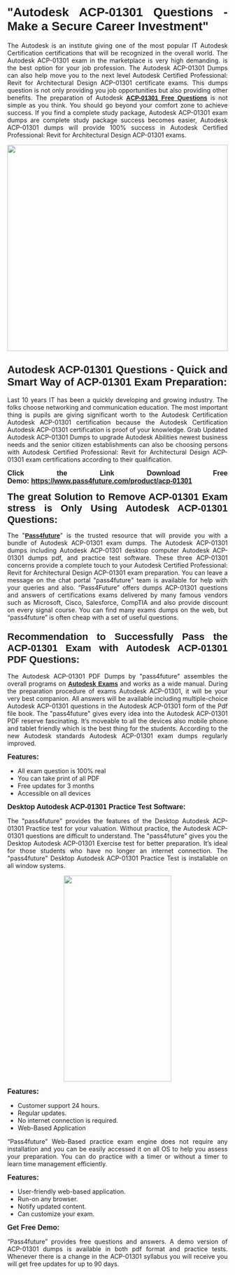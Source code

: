 
<h1 style="text-align: justify;"><span style="font-family:Tahoma,Geneva,sans-serif;"><strong>"Autodesk ACP-01301 Questions - Make a Secure Career Investment"</strong></span></h1>

<p style="text-align: justify;">The Autodesk is an institute giving one of the most popular IT Autodesk Certification certifications that will be recognized in the overall world. The Autodesk ACP-01301 exam in the marketplace is very high demanding. is the best option for your job profession. The Autodesk ACP-01301 Dumps can also help move you to the next level Autodesk Certified Professional: Revit for Architectural Design ACP-01301 certificate exams. This dumps question is not only providing you job opportunities but also providing other benefits. The preparation of Autodesk <span style="font-family:Tahoma,Geneva,sans-serif;"><strong><a href="https://www.pass4future.com/questions/autodesk/acp-01301">ACP-01301 Free Questions</a></strong></span> is not simple as you think. You should go beyond your comfort zone to achieve success. If you find a complete study package, Autodesk ACP-01301 exam dumps are complete study package success becomes easier, Autodesk ACP-01301 dumps will provide 100% success in Autodesk Certified Professional: Revit for Architectural Design ACP-01301 exams.</p>

<p style="text-align: justify;"><a href="https://www.pass4future.com/product/acp-01301"><img alt="" src="https://lh3.googleusercontent.com/pw/AM-JKLVhEO4I138wJzOepD3laGU-R1M7eT-OTYdow6pCESip26lSeaxxzS9BVWUKuzj1e3L_MoxCfVgBEvV8ODwl1LGzlZbt6HJm3NXXplPwnYiBfuYM_eQCcVVRMaAwHdsl3AhHOZS-up7mzwmd4i4EpEGq=w1112-h625-no?authuser=0" style="width: 100%; height: 470px;" /></a></p>

<h2 style="text-align: justify;"><span style="font-size:24px;"><strong><span style="font-family:Tahoma,Geneva,sans-serif;">Autodesk ACP-01301 Questions - Quick and Smart Way of ACP-01301 Exam Preparation:</span></strong></span></h2>

<p style="text-align: justify;">Last 10 years IT has been a quickly developing and growing industry. The folks choose networking and communication education. The most important thing is pupils are giving significant worth to the Autodesk Certification Autodesk ACP-01301 certification because the Autodesk Certification Autodesk ACP-01301 certification is proof of your knowledge. Grab Updated Autodesk ACP-01301 Dumps to upgrade Autodesk Abilities newest business needs and the senior citizen establishments can also be choosing persons with Autodesk Certified Professional: Revit for Architectural Design ACP-01301 exam certifications according to their qualification.</p>

<p style="text-align: justify;"><strong><span style="font-family:Lucida Sans Unicode,Lucida Grande,sans-serif;"><span style="font-size:16px;">Click the Link Download Free Demo: <a href="https://www.pass4future.com/product/acp-01301">https://www.pass4future.com/product/acp-01301</a></span></span></strong></p>

<p style="text-align: justify;"><strong><span style="font-size:22px;"><span style="font-family:Tahoma,Geneva,sans-serif;">The great Solution to Remove ACP-01301 Exam stress is Only Using Autodesk ACP-01301 Questions:</span></span></strong></p>

<p style="text-align: justify;">The "<span style="font-family:Lucida Sans Unicode,Lucida Grande,sans-serif;"><a href="https://www.pass4future.com/"><strong>Pass4future</strong></a></span>" is the trusted resource that will provide you with a bundle of Autodesk ACP-01301 exam dumps. The Autodesk ACP-01301 dumps including Autodesk ACP-01301 desktop computer Autodesk ACP-01301 dumps pdf, and practice test software. These three ACP-01301 concerns provide a complete touch to your Autodesk Certified Professional: Revit for Architectural Design ACP-01301 exam preparation. You can leave a message on the chat portal "pass4future" team is available for help with your queries and also. “Pass4Future” offers dumps ACP-01301 questions and answers of certifications exams delivered by many famous vendors such as Microsoft, Cisco, Salesforce, CompTIA and also provide discount on every signal course. You can find many exams dumps on the web, but “pass4future” is often cheap with a set of useful questions.</p>

<h3 style="text-align: justify;"><span style="font-size:22px;"><strong><span style="font-family:Tahoma,Geneva,sans-serif;">Recommendation to Successfully Pass the ACP-01301 Exam with Autodesk ACP-01301 PDF Questions:</span></strong></span></h3>

<p style="text-align: justify;">The Autodesk ACP-01301 PDF Dumps by "pass4future" assembles the overall programs on <span style="font-family:Lucida Sans Unicode,Lucida Grande,sans-serif;"><strong><a href="https://www.pass4future.com/autodesk">Autodesk Exams</a></strong></span> and works as a wide manual. During the preparation procedure of exams Autodesk ACP-01301, it will be your very best companion. All answers will be available including multiple-choice Autodesk ACP-01301 questions in the Autodesk ACP-01301 form of the Pdf file book. The "pass4future" gives every idea into the Autodesk ACP-01301 PDF reserve fascinating. It’s moveable to all the devices also mobile phone and tablet friendly which is the best thing for the students. According to the new Autodesk standards Autodesk ACP-01301 exam dumps regularly improved.</p>

<p style="text-align: justify;"><span style="font-family:Lucida Sans Unicode,Lucida Grande,sans-serif;"><span style="font-size:16px;"><strong>Features:</strong></span></span></p>

<ul>
	<li style="text-align: justify;">All exam question is 100% real</li>
	<li style="text-align: justify;">You can take print of all PDF</li>
	<li style="text-align: justify;">Free updates for 3 months </li>
	<li style="text-align: justify;">Accessible on all devices</li>
</ul>

<p style="text-align: justify;"><span style="font-family:Tahoma,Geneva,sans-serif;"><span style="font-size:16px;"><strong>Desktop Autodesk ACP-01301 Practice Test Software:</strong></span></span></p>

<p style="text-align: justify;">The "pass4future" provides the features of the Desktop Autodesk ACP-01301 Practice test for your valuation. Without practice, the Autodesk ACP-01301 questions are difficult to understand. The "pass4future" gives you the Desktop Autodesk ACP-01301 Exercise test for better preparation. It’s ideal for those students who have no longer an internet connection. The "pass4future" Desktop Autodesk ACP-01301 Practice Test is installable on all window systems.</p>

<p style="text-align: center;"><a href="https://www.pass4future.com/product/acp-01301"><img alt="" src="https://lh3.googleusercontent.com/pw/AM-JKLV3yUm3jiqqIo1xIsj1VJ_UeysYexQY-pRYO0rIFl3vg11QZioN-gzffpw2AfKqFynWuvoXOreWrWS0swpr4xmOSWfwII2jvatteuqrfxiWGFBSHPiZUCoi33jqeymK5dmu-0enyX6tayRCAMHw05jv=s625-no?authuser=0" style="width: 70%; height: 470px;" /></a></p>

<p style="text-align: justify;"><span style="font-size:16px;"><span style="font-family:Lucida Sans Unicode,Lucida Grande,sans-serif;"><strong>Features:</strong></span></span></p>

<ul>
	<li style="text-align: justify;">Customer support 24 hours. </li>
	<li style="text-align: justify;">Regular updates. </li>
	<li style="text-align: justify;">No internet connection is required.</li>
	<li style="text-align: justify;">Web-Based Application</li>
</ul>

<p style="text-align: justify;">“Pass4future” Web-Based practice exam engine does not require any installation and you can be easily accessed it on all OS to help you assess your preparation. You can do practice with a timer or without a timer to learn time management efficiently.</p>

<p style="text-align: justify;"><strong><span style="font-size:16px;"><span style="font-family:Lucida Sans Unicode,Lucida Grande,sans-serif;">Features:</span></span></strong></p>

<ul>
	<li style="text-align: justify;">User-friendly web-based application.</li>
	<li style="text-align: justify;">Run-on any browser. </li>
	<li style="text-align: justify;">Notify updated content.</li>
	<li style="text-align: justify;">Can customize your exam.</li>
</ul>

<p style="text-align: justify;"><span style="font-size:16px;"><span style="font-family:Lucida Sans Unicode,Lucida Grande,sans-serif;"><strong>Get Free Demo:</strong></span></span></p>

<p style="text-align: justify;">“Pass4future” provides free questions and answers. A demo version of ACP-01301 dumps is available in both pdf format and practice tests. Whenever there is a change in the ACP-01301 syllabus you will receive you will get free updates for up to 90 days. </p>
